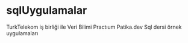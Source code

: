 # sqlUygulamalar
TurkTelekom iş birliği ile Veri Bilimi Practıum  Patika.dev Sql dersi örnek uygulamaları
